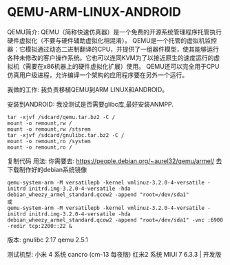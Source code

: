 # QEMU-ARM-LINUX-ANDROID
QEMU简介:
  QEMU（简称快速仿真器）是一个免费的开源系统管理程序托管执行硬件虚拟化（不要与硬件辅助虚拟化相混淆）。
  QEMU是一个托管的虚拟机监控器：它模拟通过动态二进制翻译的CPU，并提供了一组器件模型，使其能够运行各种未修改的客户操作系统。它也可以连同KVM为了以接近原生的速度运行的虚拟机（需要在x86机器上的硬件虚拟化扩展）使用。 QEMU还可以完全用于CPU仿真用户级进程，允许编译一个架构的应用程序要在另外一个运行。

我做的工作:
  我负责移植QEMU到ARM LINUX和ANDROID。

安装到ANDROID:
  我没测试是否需要glibc库,最好安装ANMPP.

    tar -xjvf /sdcard/qemu.tar.bz2 -C /
    mount -o remount,rw /
    mount -o remount,rw /stsrem
    tar -xjvf /sdcard/gnulibc.tar.bz2 -C /
    mount -o remount,ro /system
    mount -o remount,ro /

复制代码
用法:
你需要去:
  https://people.debian.org/~aurel32/qemu/armel/
去下载制作好的debian系统镜像

    qemu-system-arm -M versatilepb -kernel vmlinuz-3.2.0-4-versatile -initrd initrd.img-3.2.0-4-versatile -hda debian_wheezy_armel_standard.qcow2 -append "root=/dev/sda1"
    或
    qemu-system-arm -M versatilepb -kernel vmlinuz-3.2.0-4-versatile -initrd initrd.img-3.2.0-4-versatile -hda debian_wheezy_armel_standard.qcow2 -append "root=/dev/sda1" -vnc :6900 -redir tcp:2200::22 &
版本:
  gnulibc 2.17
  qemu 2.5.1
  
测试机型:
  小米 4 系统 cancro (cm-13 每夜版)
  红米2 系统 MIUI 7 6.3.3 | 开发版
  
  
